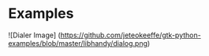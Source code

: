 # Examples

![Dialer Image] 
(https://github.com/jeteokeeffe/gtk-python-examples/blob/master/libhandy/dialog.png)

